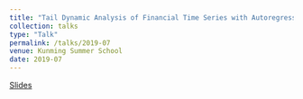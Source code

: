 ```yaml
---
title: "Tail Dynamic Analysis of Financial Time Series with Autoregressive Conditional Fr\'echet Model"
collection: talks
type: "Talk"
permalink: /talks/2019-07
venue: Kunming Summer School
date: 2019-07
---
```


[Slides](https://jerrybubble.github.io/_talks/Kunming_Summer.pdf)

